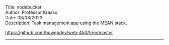 Title: nodebucket  
Author: Professor Krasso  
Date: 08/08/2023  
Description: Task management app using the MEAN stack.  
  
https://github.com/buwebdev/web-450/tree/master  

---

